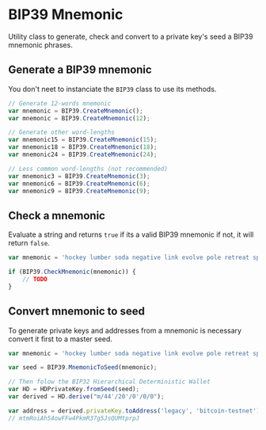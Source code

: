 # BIP39 Mnemonic

Utility class to generate, check and convert to a private key's seed a BIP39 mnemonic phrases.

## Generate a BIP39 mnemonic

You don't neet to instanciate the `BIP39` class to use its methods.

```javascript
// Generate 12-words mnemonic
var mnemonic = BIP39.CreateMnemonic();
var mnemonic = BIP39.CreateMnemonic(12);

// Generate other word-lengths
var mnemonic15 = BIP39.CreateMnemonic(15);
var mnemonic18 = BIP39.CreateMnemonic(18);
var mnemonic24 = BIP39.CreateMnemonic(24);

// Less common word-lengths (not recommended)
var mnemonic3 = BIP39.CreateMnemonic(3);
var mnemonic6 = BIP39.CreateMnemonic(6);
var mnemonic9 = BIP39.CreateMnemonic(9);
```

## Check a mnemonic

Evaluate a string and returns `true` if its a valid BIP39 mnemonic if not, it will return `false`.

```javascript
var mnemonic = 'hockey lumber soda negative link evolve pole retreat sponsor voice hurt feature';

if (BIP39.CheckMnemonic(mnemonic)) {
    // TODO
}
```

## Convert mnemonic to seed

To generate private keys and addresses from a mnemonic is necessary convert it first to a master seed.

```javascript
var mnemonic = 'hockey lumber soda negative link evolve pole retreat sponsor voice hurt feature';

var seed = BIP39.MnemonicToSeed(mnemonic);

// Then folow the BIP32 Hierarchical Deterministic Wallet 
var HD = HDPrivateKey.fromSeed(seed);
var derived = HD.derive("m/44'/20'/0'/0/0");

var address = derived.privateKey.toAddress('legacy', 'bitcoin-testnet');
// mtmRoiAh54owFFw4PkmR37g5JsQUMtprpJ
```
